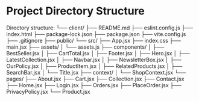 # Project Directory Structure


Directory structure:
└── client/
    ├── README.md
    ├── eslint.config.js
    ├── index.html
    ├── package-lock.json
    ├── package.json
    ├── vite.config.js
    ├── .gitignore
    ├── public/
    └── src/
        ├── App.jsx
        ├── index.css
        ├── main.jsx
        ├── assets/
        │   └── assets.js
        ├── components/
        │   ├── BestSeller.jsx
        │   ├── CartTotal.jsx
        │   ├── Footer.jsx
        │   ├── Hero.jsx
        │   ├── LatestCollection.jsx
        │   ├── Navbar.jsx
        │   ├── NewsletterBox.jsx
        │   ├── OurPolicy.jsx
        │   ├── ProductItem.jsx
        │   ├── RelatedProducts.jsx
        │   ├── SearchBar.jsx
        │   └── Title.jsx
        ├── context/
        │   └── ShopContext.jsx
        └── pages/
            ├── About.jsx
            ├── Cart.jsx
            ├── Collection.jsx
            ├── Contact.jsx
            ├── Home.jsx
            ├── Login.jsx
            ├── Orders.jsx
            ├── PlaceOrder.jsx
            ├── PrivacyPolicy.jsx
            └── Product.jsx
